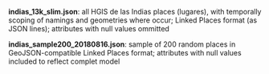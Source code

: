 **indias\_13k_slim.json**: all HGIS de las Indias places (lugares), with temporally scoping of namings and geometries where occur; Linked Places format (as JSON lines); attributes with null values ommitted

**indias\_sample200\_20180816.json**: sample of 200 random places in GeoJSON-compatible Linked Places format; attributes with null values included to reflect complet model
